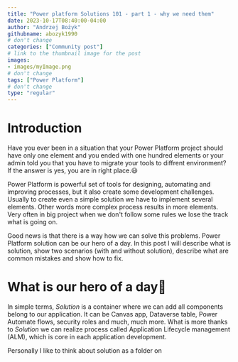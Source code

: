 ```yaml
---
title: "Power platform Solutions 101 - part 1 - why we need them"
date: 2023-10-17T08:40:00-04:00
author: "Andrzej Bożyk"
githubname: abozyk1990
# don't change
categories: ["Community post"]
# link to the thumbnail image for the post
images:
- images/myImage.png
# don't change
tags: ["Power Platform"]
# don't change
type: "regular"
---
```


# Introduction

Have you ever been in a situation that your Power Platform project should have only one element and you ended with one hundred elements or your admin told you that you have to migrate your tools to diffrent environment? If the answer is yes, you are in right place.:smiley:

Power Platform is powerful set of tools for designing, automating and improving processes, but it also create some development challenges. Usually to create even a simple solution we have to implement several elements. Other words more complex process results in more elements. Very often in big project when we don't follow some rules we lose the track what is going on.

Good news is that there is a way how we can solve this problems. Power Platform solution can be our hero of a day. In this post I will describe what is solution, show two scenarios (with and without solution), describe what are common mistakes and show how to fix.

# What is our hero of a day:muscle:

In simple terms, <em>Solution</em> is a container where we can add all components belong to our application. It can be Canvas app, Dataverse table, Power Automate flows, security roles and much, much more. What is more thanks to <em>Solution</em> we can realize process called Application Lifecycle management (ALM), which is core in each application development.




Personally I like to think about solution as a folder on
